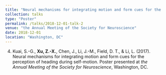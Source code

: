 ```yaml
---
title: "Neural mechanisms for integrating motion and form cues for the perception of heading during self-motion."
collection: talks
type: "Poster"
permalink: /talks/2018-12-01-talk-2
venue: "the Annual Meeting of the Society for Neuroscience"
date: 2018-12-01
location: "Washington, DC"
---
```


4.	Kuai, S.-G., **Xu, Z.-X.**, Chen, J., Li, J.-M., Field, D. T., & Li, L. (2017). Neural mechanisms for integrating motion and form cues for the perception of heading during self-motion. Poster presented at *the Annual Meeting of the Society for Neuroscience*, Washington, DC. 
